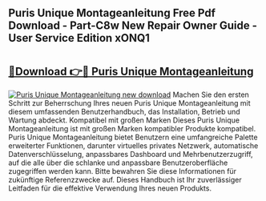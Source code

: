 ## Puris Unique Montageanleitung Free Pdf Download - Part-C8w New Repair Owner Guide - User Service Edition xONQ1

# <h2><a href="http://df8w7ly.blite.top/?on=Puris+Unique+Montageanleitung">🔗Download 👉🔴 Puris Unique Montageanleitung</a></h2>

[![Puris Unique Montageanleitung new download](https://i.imgur.com/lujVjoI.png)](http://df8w7ly.blite.top/?on=Puris+Unique+Montageanleitung)
Machen Sie den ersten Schritt zur Beherrschung Ihres neuen Puris Unique Montageanleitung mit diesem umfassenden Benutzerhandbuch, das Installation, Betrieb und Wartung abdeckt. Kompatibel mit großen Marken Dieses Puris Unique Montageanleitung ist mit großen Marken kompatibler Produkte kompatibel. Puris Unique Montageanleitung bietet Benutzern eine umfangreiche Palette erweiterter Funktionen, darunter virtuelles privates Netzwerk, automatische Datenverschlüsselung, anpassbares Dashboard und Mehrbenutzerzugriff, auf die alle über die schlanke und anpassbare Benutzeroberfläche zugegriffen werden kann. Bitte bewahren Sie diese Informationen für zukünftige Referenzzwecke auf. Dieses Handbuch ist Ihr zuverlässiger Leitfaden für die effektive Verwendung Ihres neuen Produkts.
